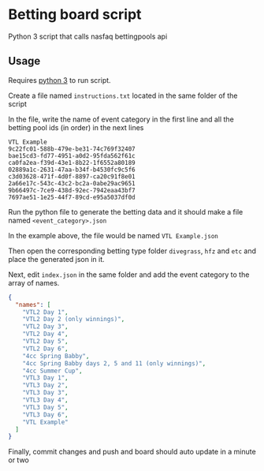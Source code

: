 # Betting board script

Python 3 script that calls nasfaq bettingpools api

## Usage

Requires [python 3](https://www.python.org/downloads/) to run script.

Create a file named `instructions.txt` located in the same folder of the script

In the file, write the name of event category in the first line and all the betting pool ids (in order) in the next lines
```
VTL Example
9c22fc01-588b-479e-be31-74c769f32407
bae15cd3-fd77-4951-a0d2-95fda562f61c
ca0fa2ea-f39d-43e1-8b22-1f6552a80189
02889a1c-2631-47aa-b34f-b4530fc9c5f6
c3d03628-471f-4d0f-8897-ca20c91f8e01
2a66e17c-543c-43c2-bc2a-0abe29ac9651
9b66497c-7ce9-438d-92ec-7942eaa43bf7
7697ae51-1e25-44f7-89cd-e95a5037df0d
```
Run the python file to generate the betting data and it should make a file named `<event_category>.json`

In the example above, the file would be named `VTL Example.json`

Then open the corresponding betting type folder `divegrass`, `hfz` and `etc` and place the generated json in it.

Next, edit `index.json` in the same folder and add the event category to the array of names.
```json
{
  "names": [
    "VTL2 Day 1",
    "VTL2 Day 2 (only winnings)",
    "VTL2 Day 3",
    "VTL2 Day 4",
    "VTL2 Day 5",
    "VTL2 Day 6",
    "4cc Spring Babby",
    "4cc Spring Babby days 2, 5 and 11 (only winnings)",
    "4cc Summer Cup",
    "VTL3 Day 1",
    "VTL3 Day 2",
    "VTL3 Day 3",
    "VTL3 Day 4",
    "VTL3 Day 5",
    "VTL3 Day 6",
    "VTL Example"
  ]
}
```

Finally, commit changes and push and board should auto update in a minute or two
